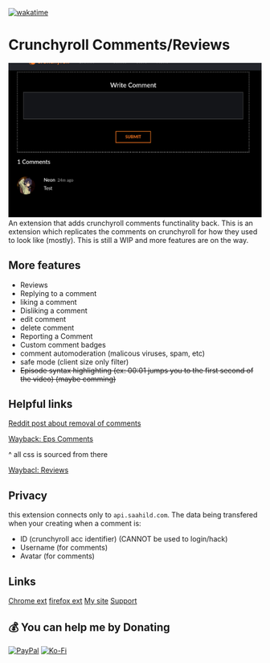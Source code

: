 [![wakatime](https://wakatime.com/badge/user/018eed1d-6093-4f51-9fca-7863b7a1ac97/project/f77789c3-1ff5-4730-b6d2-e63fbb60fa8b.svg)](https://wakatime.com/badge/user/018eed1d-6093-4f51-9fca-7863b7a1ac97/project/f77789c3-1ff5-4730-b6d2-e63fbb60fa8b)
# Crunchyroll Comments/Reviews
![screenshot](assets/screenshot.png)
An extension that adds crunchyroll comments functinality back.
This is an extension which replicates the comments on crunchyroll for how they used to look like (mostly). 
This is still a WIP and more features are on the way.

## More features
- Reviews
- Replying to a comment
- liking a comment
- Disliking a comment
- edit comment
- delete comment
- Reporting a Comment
- Custom comment badges
- comment automoderation (malicous viruses, spam, etc)
- safe mode (client size only filter)
- ~~Episode syntax highlighting (ex: 00:01 jumps you to the first second of the video) (maybe comming)~~

## Helpful links
[Reddit post about removal of comments](https://www.reddit.com/r/Crunchyroll/comments/1dy380k/crunchyroll_removing_comments_reviews_etc/?utm_name=web3xcss)

[Wayback: Eps Comments](https://web.archive.org/web/20240614012147/https://www.crunchyroll.com/watch/GRG5JD92R/cruelty)

^ all css is sourced from there

[Waybacl: Reviews](https://web.archive.org/web/20240613225900/https://www.crunchyroll.com/series/GY5P48XEY/demon-slayer-kimetsu-no-yaiba)

## Privacy
this extension connects only to `api.saahild.com`. 
The data being transfered when your creating when a comment is:
- ID (crunchyroll acc identifier) (CANNOT be used to login/hack)
- Username (for comments)
- Avatar (for comments)
## Links
[Chrome ext](https://chromewebstore.google.com/detail/fkmpooolcpndmjolmlilghjlejcmfhlk/preview?hl=en&authuser=0)
[firefox ext](https://addons.mozilla.org/en-US/firefox/addon/crunchyroll-comments/)
[My site](https://saahild.com)
[Support](mailto:neon@saahild.com)
## 💰 You can help me by Donating
  [![PayPal](https://img.shields.io/badge/PayPal-00457C?style=for-the-badge&logo=paypal&logoColor=white)](https://paypal.me/duttafamily) [![Ko-Fi](https://img.shields.io/badge/Ko--fi-F16061?style=for-the-badge&logo=ko-fi&logoColor=white)](https://ko-fi.com/saahil) 
